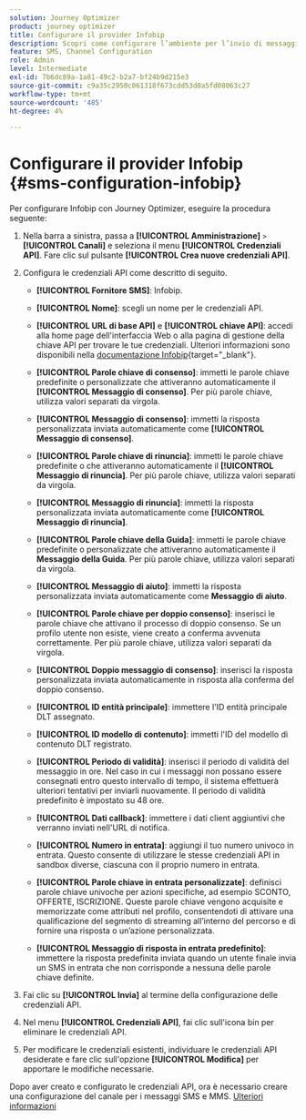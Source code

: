 ```yaml
---
solution: Journey Optimizer
product: journey optimizer
title: Configurare il provider Infobip
description: Scopri come configurare l’ambiente per l’invio di messaggi di testo e MMS con Journey Optimizer con Infobip
feature: SMS, Channel Configuration
role: Admin
level: Intermediate
exl-id: 7b6dc89a-1a81-49c2-b2a7-bf24b9d215e3
source-git-commit: c9a35c2950c061318f673cdd53d0a5fd08063c27
workflow-type: tm+mt
source-wordcount: '485'
ht-degree: 4%

---
```


# Configurare il provider Infobip {#sms-configuration-infobip}

Per configurare Infobip con Journey Optimizer, eseguire la procedura seguente:

1. Nella barra a sinistra, passa a **[!UICONTROL Amministrazione]** `>` **[!UICONTROL Canali]** e seleziona il menu **[!UICONTROL Credenziali API]**. Fare clic sul pulsante **[!UICONTROL Crea nuove credenziali API]**.

1. Configura le credenziali API come descritto di seguito.

   * **[!UICONTROL Fornitore SMS]**: Infobip.

   * **[!UICONTROL Nome]**: scegli un nome per le credenziali API.

   * **[!UICONTROL URL di base API]** e **[!UICONTROL chiave API]**: accedi alla home page dell&#39;interfaccia Web o alla pagina di gestione della chiave API per trovare le tue credenziali. Ulteriori informazioni sono disponibili nella [documentazione Infobip](https://www.infobip.com/docs/api){target="_blank"}.

   * **[!UICONTROL Parole chiave di consenso]**: immetti le parole chiave predefinite o personalizzate che attiveranno automaticamente il **[!UICONTROL Messaggio di consenso]**. Per più parole chiave, utilizza valori separati da virgola.

   * **[!UICONTROL Messaggio di consenso]**: immetti la risposta personalizzata inviata automaticamente come **[!UICONTROL Messaggio di consenso]**.

   * **[!UICONTROL Parole chiave di rinuncia]**: immetti le parole chiave predefinite o che attiveranno automaticamente il **[!UICONTROL Messaggio di rinuncia]**. Per più parole chiave, utilizza valori separati da virgola.

   * **[!UICONTROL Messaggio di rinuncia]**: immetti la risposta personalizzata inviata automaticamente come **[!UICONTROL Messaggio di rinuncia]**.

   * **[!UICONTROL Parole chiave della Guida]**: immetti le parole chiave predefinite o personalizzate che attiveranno automaticamente il **Messaggio della Guida**. Per più parole chiave, utilizza valori separati da virgola.

   * **[!UICONTROL Messaggio di aiuto]**: immetti la risposta personalizzata inviata automaticamente come **Messaggio di aiuto**.

   * **[!UICONTROL Parole chiave per doppio consenso]**: inserisci le parole chiave che attivano il processo di doppio consenso. Se un profilo utente non esiste, viene creato a conferma avvenuta correttamente. Per più parole chiave, utilizza valori separati da virgola.

   * **[!UICONTROL Doppio messaggio di consenso]**: inserisci la risposta personalizzata inviata automaticamente in risposta alla conferma del doppio consenso.

   * **[!UICONTROL ID entità principale]**: immettere l&#39;ID entità principale DLT assegnato.

   * **[!UICONTROL ID modello di contenuto]**: immetti l&#39;ID del modello di contenuto DLT registrato.

   * **[!UICONTROL Periodo di validità]**: inserisci il periodo di validità del messaggio in ore. Nel caso in cui i messaggi non possano essere consegnati entro questo intervallo di tempo, il sistema effettuerà ulteriori tentativi per inviarli nuovamente. Il periodo di validità predefinito è impostato su 48 ore.

   * **[!UICONTROL Dati callback]**: immettere i dati client aggiuntivi che verranno inviati nell&#39;URL di notifica.

   * **[!UICONTROL Numero in entrata]**: aggiungi il tuo numero univoco in entrata. Questo consente di utilizzare le stesse credenziali API in sandbox diverse, ciascuna con il proprio numero in entrata.

   * **[!UICONTROL Parole chiave in entrata personalizzate]**: definisci parole chiave univoche per azioni specifiche, ad esempio SCONTO, OFFERTE, ISCRIZIONE. Queste parole chiave vengono acquisite e memorizzate come attributi nel profilo, consentendoti di attivare una qualificazione del segmento di streaming all’interno del percorso e di fornire una risposta o un’azione personalizzata.

   * **[!UICONTROL Messaggio di risposta in entrata predefinito]**: immettere la risposta predefinita inviata quando un utente finale invia un SMS in entrata che non corrisponde a nessuna delle parole chiave definite.

1. Fai clic su **[!UICONTROL Invia]** al termine della configurazione delle credenziali API.

1. Nel menu **[!UICONTROL Credenziali API]**, fai clic sull&#39;icona bin per eliminare le credenziali API.

1. Per modificare le credenziali esistenti, individuare le credenziali API desiderate e fare clic sull&#39;opzione **[!UICONTROL Modifica]** per apportare le modifiche necessarie.

Dopo aver creato e configurato le credenziali API, ora è necessario creare una configurazione del canale per i messaggi SMS e MMS. [Ulteriori informazioni](sms-configuration-surface.md)
